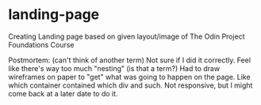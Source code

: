 # landing-page
Creating Landing page based on given layout/image of The Odin Project Foundations Course

Postmortem: (can't think of another term)
Not sure if I did it correctly. Feel like there's way too much "nesting" (is that a term?)
Had to draw wireframes on paper to "get" what was going to happen on the page.
Like which container contained which div and such.
Not responsive, but I might come back at a later date to do it.